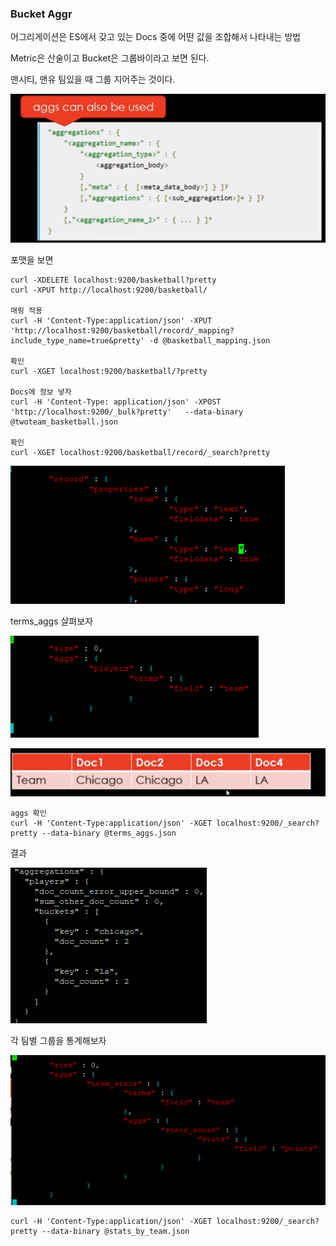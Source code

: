 ### Bucket Aggr

어그리게이션은 ES에서 갖고 있는 Docs 중에 어떤 값을 조합해서 나타내는 방법

Metric은 산술이고 Bucket은 그룹바이라고 보면 된다.

맨시티, 맨유 팀있을 때 그룹 지어주는 것이다.

![image-20200111141458587](\Server\DataScience\image\image-20200111141458587.png)

포맷을 보면

````
curl -XDELETE localhost:9200/basketball?pretty
curl -XPUT http://localhost:9200/basketball/

매핑 적용
curl -H 'Content-Type:application/json' -XPUT 'http://localhost:9200/basketball/record/_mapping?include_type_name=true&pretty' -d @basketball_mapping.json

확인 
curl -XGET localhost:9200/basketball/?pretty

Docs에 정보 넣자
curl -H 'Content-Type: application/json' -XPOST 'http://localhost:9200/_bulk?pretty'   --data-binary @twoteam_basketball.json

확인 
curl -XGET localhost:9200/basketball/record/_search?pretty
````

![image-20200111141717048](\Server\DataScience\image\image-20200111141717048.png)



terms_aggs 살펴보자

![image-20200111141916760](\Server\DataScience\image\image-20200111141916760.png)

![image-20200111142016401](\Server\DataScience\image\image-20200111142016401.png)

```
aggs 확인
curl -H 'Content-Type:application/json' -XGET localhost:9200/_search?pretty --data-binary @terms_aggs.json
```

결과

![image-20200111142051943](\Server\DataScience\image\image-20200111142051943.png)



각 팀별 그룹을 통계해보자

![image-20200111142220504](\Server\DataScience\image\image-20200111142220504.png)

```
curl -H 'Content-Type:application/json' -XGET localhost:9200/_search?pretty --data-binary @stats_by_team.json
```


